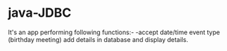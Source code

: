 # java-JDBC
It's an app performing following functions:-
-accept date/time event type (birthday meeting) add details in database and display details.
